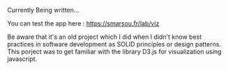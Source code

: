 Currently Being written...

You can test the app here : https://smarsou.fr/lab/viz

Be aware that it's an old project which I did when I didn't know best practices in software development as SOLID principles or design patterns.
This porject was to get familiar with the library D3.js for visualization using javascript.

